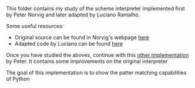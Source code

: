 This folder contains my study of the scheme interpreter implemented first by Peter Norvig and later adapted by Luciano Ramalho.

Some useful resources:

- Original source can be found in Norvig's webpage [here](https://norvig.com/lispy.html)
- Adapted code by Luciano can be found [here](https://github.com/fluentpython/example-code-2e/tree/master/18-with-match/lispy/py3.10/)

Once you have studied the aboves, continue with this [other implementation](http://norvig.com/lispy2.html) by Peter. It contains some 
improvements on the original interpreter

The goal of this implementation is to show the patter matching capabilities of Python
